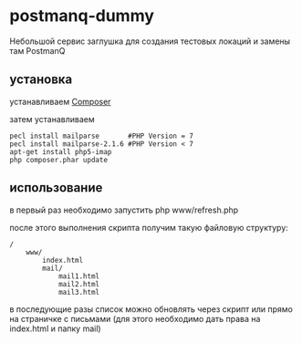 # postmanq-dummy

Небольшой сервис заглушка для создания тестовых локаций и замены там PostmanQ

## установка

устанавливаем [Composer](https://getcomposer.org/)

затем устанавливаем

    pecl install mailparse       #PHP Version = 7
	pecl install mailparse-2.1.6 #PHP Version < 7
	apt-get install php5-imap
    php composer.phar update
    
## использование

в первый раз необходимо запустить php www/refresh.php

после этого выполнения скрипта получим такую файловую структуру:

    /
        www/
            index.html
            mail/
                mail1.html
                mail2.html
                mail3.html
            
в последующие разы список можно обновлять через скрипт или прямо на страничке с письмами (для этого необходимо дать права на index.html и папку mail)


    
	
